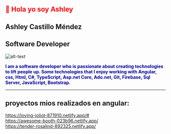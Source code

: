 

<h2 style="color:red"> 👋 Hola yo soy Ashley </h2>
<h2> Ashley Castillo Méndez </h2>            
<h2>Software Developer </h2> 



![alt-text](https://media2.giphy.com/media/l4Ki4biBSwhjyrS48/giphy.gif?cid=638dd686ddzyvk900a92lm5fbkdaips4iqwvpvu3biowbm9o&rid=giphy.gif&ct=g)

<p style="color:#000099; font-weight:bold">
I am a software developer who is passionate about creating technologies to lift people up.
Some technologies that I enjoy working with <strong> Angular, css, Html, C#, TypeScript, Asp.net Core, Ado.net, Git, Firebase, Sql Server, JavaScript, Bootstrap.</strong>
</p>
<hr>
<h2> proyectos mios realizados en angular:</h2>

https://loving-joliot-871910.netlify.app/#
<br>
https://awesome-booth-023b96.netlify.app/
<br>
https://tender-rosalind-892325.netlify.app/





